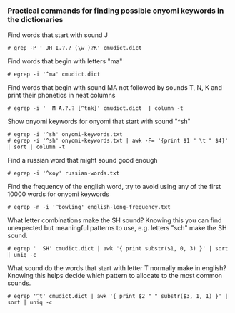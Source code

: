 ### Practical commands for finding possible onyomi keywords in the dictionaries

Find words that start with sound J
```
# grep -P ' JH I.?.? (\w )?K' cmudict.dict 
```

Find words that begin with letters "ma"
```
# egrep -i '^ma' cmudict.dict 
```

Find words that begin with sound MA not followed by sounds T, N, K and print their phonetics in neat columns
```
# egrep -i '  M A.?.? [^tnk]' cmudict.dict  | column -t
```

Show onyomi keywords for onyomi that start with sound "^sh"
```
# egrep -i '^sh' onyomi-keywords.txt
# egrep -i '^sh' onyomi-keywords.txt | awk -F= '{print $1 " \t " $4}' | sort | column -t
```

Find a russian word that might sound good enough
```
# egrep -i '^коу' russian-words.txt
```

Find the frequency of the english word, try to avoid using any of the first 10000 words for onyomi keywords
```
# egrep -n -i '^bowling' english-long-frequency.txt 
```

What letter combinations make the SH sound? Knowing this you can find unexpected
but meaningful patterns to use, e.g. letters "sch" make the SH sound.
```
# egrep '  SH' cmudict.dict | awk '{ print substr($1, 0, 3) }' | sort | uniq -c
```

What sound do the words that start with letter T normally make in english?
Knowing this helps decide which pattern to allocate to the most common sounds.
```
# egrep '^t' cmudict.dict | awk '{ print $2 " " substr($3, 1, 1) }' | sort | uniq -c
```

